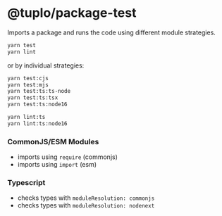 # @tuplo/package-test

Imports a package and runs the code using different module strategies.

```bash
yarn test
yarn lint
```

or by individual strategies:

```bash
yarn test:cjs
yarn test:mjs
yarn test:ts:ts-node
yarn test:ts:tsx
yarn test:ts:node16

yarn lint:ts
yarn lint:ts:node16

```

### CommonJS/ESM Modules

- imports using `require` (commonjs)
- imports using `import` (esm)

### Typescript

- checks types with `moduleResolution: commonjs`
- checks types with `moduleResolution: nodenext` 


